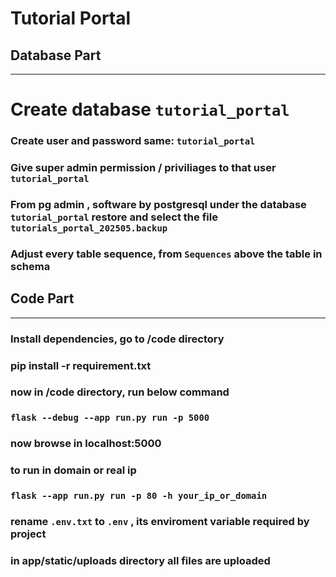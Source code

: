 ﻿# Tutorial Portal

## Database Part
-------------------
# Create database `tutorial_portal`
### Create user and password same: `tutorial_portal`
### Give super admin permission / priviliages to that user `tutorial_portal`
### From pg admin , software by postgresql under the database `tutorial_portal` restore and select the file `tutorials_portal_202505.backup`
### Adjust every table sequence, from `Sequences` above the table in schema


## Code Part
-------------------
### Install dependencies,  go to /code directory
### pip install -r requirement.txt
### now in  /code directory, run below command
### ``` flask --debug --app run.py run -p 5000 ```
### now browse in localhost:5000
### to run in domain or real ip 
### ``` flask --app run.py run -p 80 -h your_ip_or_domain ```
### rename `.env.txt` to `.env` , its enviroment variable required by project
### in app/static/uploads  directory all files are uploaded
